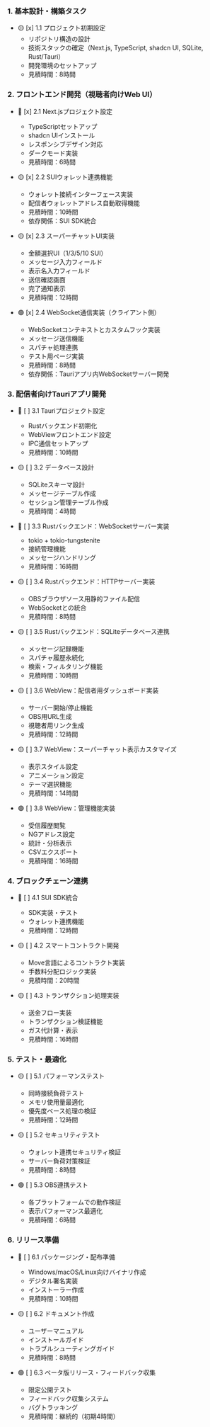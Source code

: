 ### 1. 基本設計・構築タスク

- 🟡 [x] 1.1 プロジェクト初期設定
  - リポジトリ構造の設計
  - 技術スタックの確定（Next.js, TypeScript, shadcn UI, SQLite, Rust/Tauri）
  - 開発環境のセットアップ
  - 見積時間：8時間

### 2. フロントエンド開発（視聴者向けWeb UI）

- 🔴 [x] 2.1 Next.jsプロジェクト設定
  - TypeScriptセットアップ
  - shadcn UIインストール
  - レスポンシブデザイン対応
  - ダークモード実装
  - 見積時間：6時間

- 🟡 [x] 2.2 SUIウォレット連携機能
  - ウォレット接続インターフェース実装
  - 配信者ウォレットアドレス自動取得機能
  - 見積時間：10時間
  - 依存関係：SUI SDK統合

- 🟡 [x] 2.3 スーパーチャットUI実装
  - 金額選択UI（1/3/5/10 SUI）
  - メッセージ入力フィールド
  - 表示名入力フィールド
  - 送信確認画面
  - 完了通知表示
  - 見積時間：12時間

- 🟢 [x] 2.4 WebSocket通信実装（クライアント側）
  - WebSocketコンテキストとカスタムフック実装
  - メッセージ送信機能
  - スパチャ処理連携
  - テスト用ページ実装
  - 見積時間：8時間
  - 依存関係：Tauriアプリ内WebSocketサーバー開発

### 3. 配信者向けTauriアプリ開発

- 🔴 [ ] 3.1 Tauriプロジェクト設定
  - Rustバックエンド初期化
  - WebViewフロントエンド設定
  - IPC通信セットアップ
  - 見積時間：10時間

- 🟡 [ ] 3.2 データベース設計
  - SQLiteスキーマ設計
  - メッセージテーブル作成
  - セッション管理テーブル作成
  - 見積時間：4時間

- 🔴 [ ] 3.3 Rustバックエンド：WebSocketサーバー実装
  - tokio + tokio-tungstenite
  - 接続管理機能
  - メッセージハンドリング
  - 見積時間：16時間

- 🟡 [ ] 3.4 Rustバックエンド：HTTPサーバー実装
  - OBSブラウザソース用静的ファイル配信
  - WebSocketとの統合
  - 見積時間：8時間

- 🟡 [ ] 3.5 Rustバックエンド：SQLiteデータベース連携
  - メッセージ記録機能
  - スパチャ履歴永続化
  - 検索・フィルタリング機能
  - 見積時間：10時間

- 🟡 [ ] 3.6 WebView：配信者用ダッシュボード実装
  - サーバー開始/停止機能
  - OBS用URL生成
  - 視聴者用リンク生成
  - 見積時間：12時間

- 🟡 [ ] 3.7 WebView：スーパーチャット表示カスタマイズ
  - 表示スタイル設定
  - アニメーション設定
  - テーマ選択機能
  - 見積時間：14時間

- 🟢 [ ] 3.8 WebView：管理機能実装
  - 受信履歴閲覧
  - NGアドレス設定
  - 統計・分析表示
  - CSVエクスポート
  - 見積時間：16時間

### 4. ブロックチェーン連携

- 🔴 [ ] 4.1 SUI SDK統合
  - SDK実装・テスト
  - ウォレット連携機能
  - 見積時間：12時間

- 🟡 [ ] 4.2 スマートコントラクト開発
  - Move言語によるコントラクト実装
  - 手数料分配ロジック実装
  - 見積時間：20時間

- 🟡 [ ] 4.3 トランザクション処理実装
  - 送金フロー実装
  - トランザクション検証機能
  - ガス代計算・表示
  - 見積時間：16時間

### 5. テスト・最適化

- 🟡 [ ] 5.1 パフォーマンステスト
  - 同時接続負荷テスト
  - メモリ使用量最適化
  - 優先度ベース処理の検証
  - 見積時間：12時間

- 🟡 [ ] 5.2 セキュリティテスト
  - ウォレット連携セキュリティ検証
  - サーバー負荷対策検証
  - 見積時間：8時間

- 🟢 [ ] 5.3 OBS連携テスト
  - 各プラットフォームでの動作検証
  - 表示パフォーマンス最適化
  - 見積時間：6時間

### 6. リリース準備

- 🔴 [ ] 6.1 パッケージング・配布準備
  - Windows/macOS/Linux向けバイナリ作成
  - デジタル署名実装
  - インストーラー作成
  - 見積時間：10時間

- 🟡 [ ] 6.2 ドキュメント作成
  - ユーザーマニュアル
  - インストールガイド
  - トラブルシューティングガイド
  - 見積時間：8時間

- 🟢 [ ] 6.3 ベータ版リリース・フィードバック収集
  - 限定公開テスト
  - フィードバック収集システム
  - バグトラッキング
  - 見積時間：継続的（初期4時間）
